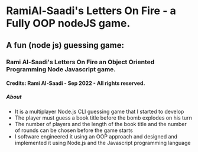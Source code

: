 # RamiAl-Saadi's Letters On Fire - a Fully OOP nodeJS game.

##  A fun (node js) guessing game: 

### Rami Al-Saadi's Letters On Fire an Object Oriented Programming Node Javascript game.

#### Credits: Rami Al-Saadi - Sep 2022 - All rights reserved.


##### About

- It is a multiplayer Node.js  CLI guessing game that I started to develop
- The player must guess a book title before the bomb explodes on his turn
- The number of players and the length of the book title and the number of rounds can be chosen before the game starts
- I software engineered it using an OOP approach and designed and implemented it using Node.js and the Javascript programming language
